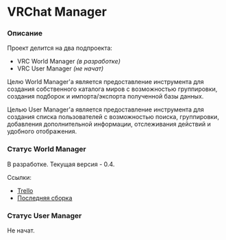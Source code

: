 # VRChat Manager

### Описание

Проект делится на два подпроекта:

* VRC World Manager *(в разработке)*
* VRC User Manager *(не начат)*

Целю World Manager'а является предоставление инструмента для создания собственного
каталога миров с возможностью группировки, создания подборок и импорта/экспорта
полученной базы данных.

Целью User Manager'а является предоставление инструмента для создания списка
пользователей с возможностью поиска, группировки, добавления дополнительной
информации, отслеживания действий и удобного отображения.

### Статус World Manager

В разработке. Текущая версия - 0.4.

Ссылки:

* [Trello](https://trello.com/b/pbnX5kb6/vrc-manager)
* [Последняя сборка](https://github.com/silentwasd/VRCManager/releases/tag/alpha-manager-0.4)

### Статус User Manager

Не начат.